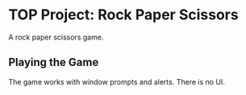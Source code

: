# TOP Project: Rock Paper Scissors

A rock paper scissors game.

## Playing the Game

The game works with window prompts and alerts. There is no UI.